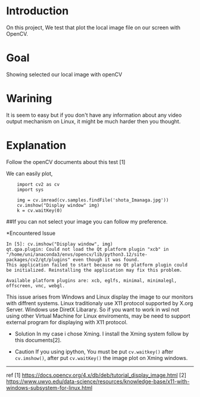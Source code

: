 # Introduction
On this project, We test that plot the local image file on our screen with OpenCV.

# Goal
Showing selected our local image with openCV

# Warining
It is seem to easy but if you don't have any information about any video output mechanism on Linux, it might be much harder then you thought.

# Explanation
Follow the openCV documents about this test [1]

We can easily plot,
```
    import cv2 as cv
    import sys

    img = cv.imread(cv.samples.findFile('shota_Imanaga.jpg'))
    cv.imshow("Display window" img)
    k = cv.waitKey(0) 
```
##If you can not select your image you can follow my preference.

*Encountered Issue
```
In [5]: cv.imshow("Display window", img)
qt.qpa.plugin: Could not load the Qt platform plugin "xcb" in "/home/uni/anaconda3/envs/opencv/lib/python3.12/site-packages/cv2/qt/plugins" even though it was found.
This application failed to start because no Qt platform plugin could be initialized. Reinstalling the application may fix this problem.

Available platform plugins are: xcb, eglfs, minimal, minimalegl, offscreen, vnc, webgl.
```
This issue arises from Windows and Linux display the image to our monitors with diffrent systems.
Linux traditionaly use X11 protocol supported by X.org Server.
Windows use DiretX Libarary.
So if you want to work in wsl not using other Virtual Machine for Linux enviroments, may be need to support external program for displaying with X11 protocol.<br>

* Solution
In my case i chose Xming.
I install the Xming system follow by this documents[2].

* Caution
If you using ipython, You must be put `cv.waitkey()` after `cv.imshow()`, after put `cv.waitKey()` the image plot on Xming windows.

---
ref 
[1] https://docs.opencv.org/4.x/db/deb/tutorial_display_image.html
[2] https://www.uwyo.edu/data-science/resources/knowledge-base/x11-with-windows-subsystem-for-linux.html